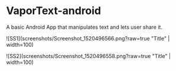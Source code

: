 # VaporText-android

A basic Android App that manipulates text and lets user share it. 

![SS1](screenshots/Screenshot_1520496566.png?raw=true "Title" | width=100)

![SS2](screenshots/Screenshot_1520496558.png?raw=true "Title" | width=100)
